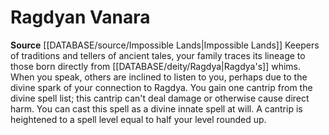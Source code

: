 ﻿---
id: '223'
name: Ragdyan Vanara
rarity: Common
rus_type_level: null
source: '[[DATABASE/source/Impossible Lands|Impossible Lands]]'
trait: null
type: Heritage

---
# Ragdyan Vanara

**Source** [[DATABASE/source/Impossible Lands|Impossible Lands]]
Keepers of traditions and tellers of ancient tales, your family traces its lineage to those born directly from [[DATABASE/deity/Ragdya|Ragdya's]] whims. When you speak, others are inclined to listen to you, perhaps due to the divine spark of your connection to Ragdya. You gain one cantrip from the divine spell list; this cantrip can't deal damage or otherwise cause direct harm. You can cast this spell as a divine innate spell at will. A cantrip is heightened to a spell level equal to half your level rounded up.